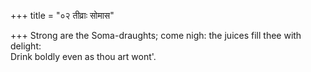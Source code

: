 +++
title = "०२ तीव्राः सोमास"

+++
Strong are the Soma-draughts; come nigh: the juices fill thee with delight:  
     Drink boldly even as thou art wont'.